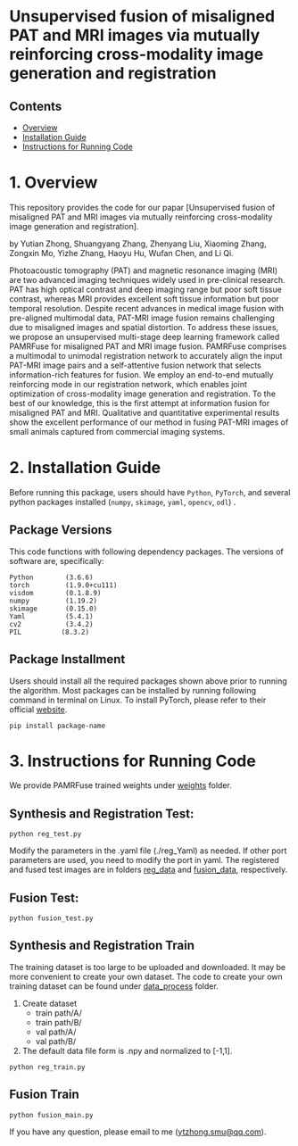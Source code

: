 # Unsupervised fusion of misaligned PAT and MRI images via mutually reinforcing cross-modality image generation and registration


## Contents

- [Overview](#overview)
- [Installation Guide](#installation-guide)
- [Instructions for Running Code](#instructions-for-running-code)


# 1. Overview

This repository provides the code for our papar [Unsupervised fusion of misaligned PAT and MRI images via mutually reinforcing cross-modality image generation and registration].

by Yutian Zhong, Shuangyang Zhang, Zhenyang Liu, Xiaoming Zhang, Zongxin Mo, Yizhe Zhang, Haoyu Hu, Wufan Chen, and Li Qi.

Photoacoustic tomography (PAT) and magnetic resonance imaging (MRI) are two advanced imaging techniques widely used in pre-clinical research. PAT has high optical contrast and deep imaging range but poor soft tissue contrast, whereas MRI provides excellent soft tissue information but poor temporal resolution. Despite recent advances in medical image fusion with pre-aligned multimodal data, PAT-MRI image fusion remains challenging due to misaligned images and spatial distortion. To address these issues, we propose an unsupervised multi-stage deep learning framework called PAMRFuse for misaligned PAT and MRI image fusion. PAMRFuse comprises a multimodal to unimodal registration network to accurately align the input PAT-MRI image pairs and a self-attentive fusion network that selects information-rich features for fusion. We employ an end-to-end mutually reinforcing mode in our registration network, which enables joint optimization of cross-modality image generation and registration. To the best of our knowledge, this is the first attempt at information fusion for misaligned PAT and MRI. Qualitative and quantitative experimental results show the excellent performance of our method in fusing PAT-MRI images of small animals captured from commercial imaging systems.

# 2. Installation Guide

Before running this package, users should have `Python`, `PyTorch`, and several python packages installed (`numpy`, `skimage`, `yaml`, `opencv`, `odl`) .


## Package Versions

This code functions with following dependency packages. The versions of software are, specifically:

```
Python        (3.6.6)
torch         (1.9.0+cu111)
visdom        (0.1.8.9)
numpy         (1.19.2)
skimage       (0.15.0)
Yaml          (5.4.1)
cv2           (3.4.2)
PIL          (8.3.2)
```

## Package Installment

Users should install all the required packages shown above prior to running the algorithm. Most packages can be installed by running following command in terminal on Linux. To install PyTorch, please refer to their official [website](https://pytorch.org). 

```
pip install package-name
```

# 3. Instructions for Running Code

We provide PAMRFuse trained weights under [weights](./weights) folder.

## Synthesis and Registration Test:

```
python reg_test.py
```
Modify the parameters in the .yaml file (./reg_Yaml) as needed. If other port parameters are used, you need to modify the port in yaml. The registered and fused test images are in folders [reg_data](./reg_data) and [fusion_data](./fusion_data), respectively.

## Fusion Test:

```
python fusion_test.py
```

## Synthesis and Registration Train

The training dataset is too large to be uploaded and downloaded. It may be more convenient to create your own dataset. The code to create your own training dataset can be found under [data_process](./data_process) folder.

1. Create dataset
   -  train path/A/
   -  train path/B/
   -  val path/A/
   -  val path/B/ 
2. The default data file form is .npy and normalized to [-1,1].

```
python reg_train.py
```

## Fusion Train

```
python fusion_main.py
```

If you have any question, please email to me (ytzhong.smu@qq.com).

